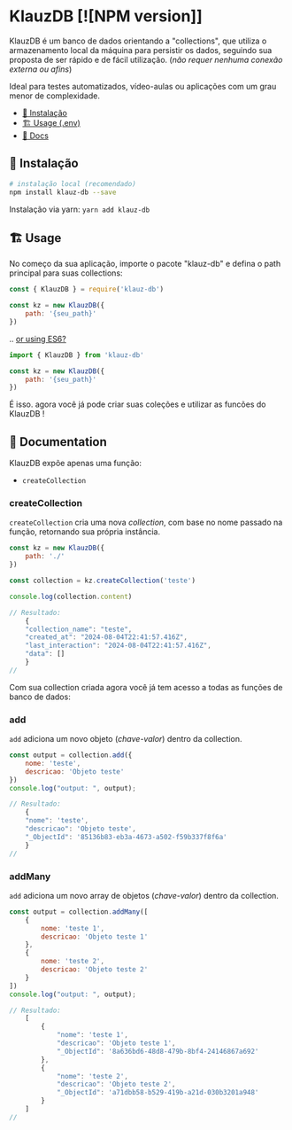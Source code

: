 <!-- # KlauzDB [![NPM version](https://img.shields.io/npm/v/klauz-db.svg?style=flat-square)](https://www.npmjs.com/package/klauz-db) -->
# KlauzDB [![NPM version]]

KlauzDB é um banco de dados orientando a "collections", que utiliza o armazenamento local da máquina para persistir os dados, seguindo sua proposta de ser rápido e de fácil utilização. (*não requer nenhuma conexão externa ou afins*)

Ideal para testes automatizados, vídeo-aulas ou aplicações com um grau menor de complexidade.


* [🌱 Instalação](#-Instalação)
* [🏗️ Usage (.env)](#%EF%B8%8F-usage)
* [📖 Docs](#-documentation)
<!-- * [📚 Examples](#-examples) -->
<!-- * [❓ FAQ](#-faq) -->
<!-- * [⏱️ Changelog](./CHANGELOG.md) -->

## 🌱 Instalação

```bash
# instalação local (recomendado)
npm install klauz-db --save
```

Instalação via yarn: `yarn add klauz-db`

## 🏗️ Usage

No começo da sua aplicação, importe o pacote "klauz-db" e defina o path principal para suas collections:

```javascript
const { KlauzDB } = require('klauz-db')

const kz = new KlauzDB({
    path: '{seu_path}'
})
```

.. [or using ES6?]()

```javascript
import { KlauzDB } from 'klauz-db'

const kz = new KlauzDB({
    path: '{seu_path}'
})
```

É isso. agora você já pode criar suas coleções e utilizar as funcões do KlauzDB !

## 📖 Documentation

KlauzDB expõe apenas uma função:

* `createCollection`

### createCollection

`createCollection` cria uma nova *collection*, com base no nome passado na função, retornando sua própria instância.

```js
const kz = new KlauzDB({
    path: './'
})

const collection = kz.createCollection('teste')

console.log(collection.content)

// Resultado:
    {
    "collection_name": "teste",
    "created_at": "2024-08-04T22:41:57.416Z",
    "last_interaction": "2024-08-04T22:41:57.416Z",
    "data": []
    }
//
```

Com sua collection criada agora você já tem acesso a todas as funções de banco de dados:

### add

`add` adiciona um novo objeto (*chave-valor*) dentro da collection.

```js
const output = collection.add({
    nome: 'teste',
    descricao: 'Objeto teste'
})
console.log("output: ", output);

// Resultado:
    {
    "nome": 'teste',
    "descricao": 'Objeto teste',
    "_ObjectId": '85136b83-eb3a-4673-a502-f59b337f8f6a'
    }
//
```

### addMany

`add` adiciona um novo array de objetos (*chave-valor*) dentro da collection.

```js
const output = collection.addMany([
    {
        nome: 'teste 1',
        descricao: 'Objeto teste 1'
    },
    {
        nome: 'teste 2',
        descricao: 'Objeto teste 2'
    }
])
console.log("output: ", output);

// Resultado:
    [
        {
            "nome": 'teste 1',
            "descricao": 'Objeto teste 1',
            "_ObjectId": '8a636bd6-48d8-479b-8bf4-24146867a692'
        },
        {
            "nome": 'teste 2',
            "descricao": 'Objeto teste 2',
            "_ObjectId": 'a71dbb58-b529-419b-a21d-030b3201a948'
        }
    ]
//
```




